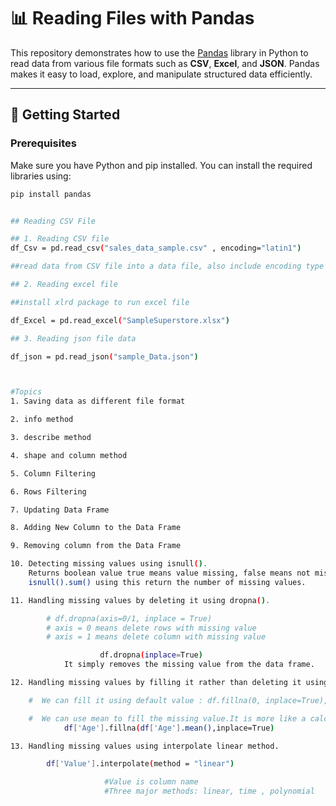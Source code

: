 # 📊 Reading Files with Pandas

This repository demonstrates how to use the [Pandas](https://pandas.pydata.org/) library in Python to read data from various file formats such 
as **CSV**, **Excel**, and **JSON**. Pandas makes it easy to load, explore, and manipulate structured data efficiently.

---

## 🚀 Getting Started

### Prerequisites

Make sure you have Python and pip installed. You can install the required libraries using:

```bash
pip install pandas 


## Reading CSV File

## 1. Reading CSV file
df_Csv = pd.read_csv("sales_data_sample.csv" , encoding="latin1")

##read data from CSV file into a data file, also include encoding type

## 2. Reading excel file

##install xlrd package to run excel file

df_Excel = pd.read_excel("SampleSuperstore.xlsx")

## 3. Reading json file data

df_json = pd.read_json("sample_Data.json")



#Topics
1. Saving data as different file format

2. info method

3. describe method

4. shape and column method

5. Column Filtering

6. Rows Filtering

7. Updating Data Frame

8. Adding New Column to the Data Frame

9. Removing column from the Data Frame

10. Detecting missing values using isnull().
    Returns boolean value true means value missing, false means not missing.
    isnull().sum() using this return the number of missing values.

11. Handling missing values by deleting it using dropna().

        # df.dropna(axis=0/1, inplace = True)
        # axis = 0 means delete rows with missing value
        # axis = 1 means delete column with missing value

                    df.dropna(inplace=True)
            It simply removes the missing value from the data frame.

12. Handling missing values by filling it rather than deleting it using fillna().

    #  We can fill it using default value : df.fillna(0, inplace=True), passing default value 0.

    #  We can use mean to fill the missing value.It is more like a calculated value approach
            df['Age'].fillna(df['Age'].mean(),inplace=True)

13. Handling missing values using interpolate linear method.

        df['Value'].interpolate(method = "linear")

                     #Value is column name
                     #Three major methods: linear, time , polynomial
















